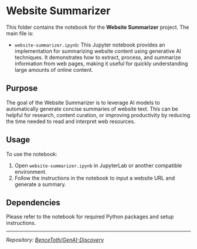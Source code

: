 # Website Summarizer

This folder contains the notebook for the **Website Summarizer** project. The main file is:

- `website-summarizer.ipynb`: This Jupyter notebook provides an implementation for summarizing website content using generative AI techniques. It demonstrates how to extract, process, and summarize information from web pages, making it useful for quickly understanding large amounts of online content.

## Purpose

The goal of the Website Summarizer is to leverage AI models to automatically generate concise summaries of website text. This can be helpful for research, content curation, or improving productivity by reducing the time needed to read and interpret web resources.

## Usage

To use the notebook:
1. Open `website-summarizer.ipynb` in JupyterLab or another compatible environment.
2. Follow the instructions in the notebook to input a website URL and generate a summary.

## Dependencies

Please refer to the notebook for required Python packages and setup instructions.

---
*Repository: [BenceToth/GenAI-Discovery](https://github.com/BenceToth/GenAI-Discovery)*
